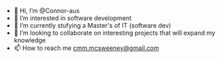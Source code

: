 - 👋 Hi, I’m @Connor-aus
- 👀 I’m interested in software development
- 🌱 I’m currently stufying a Master's of IT (software dev)
- 💞️ I’m looking to collaborate on interesting projects that will expand my knowledge
- 📫 How to reach me cmm.mcsweeney@gmail.com

<!---
Connor-aus/Connor-aus is a ✨ special ✨ repository because its `README.md` (this file) appears on your GitHub profile.
You can click the Preview link to take a look at your changes.
--->

